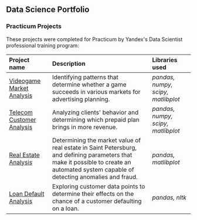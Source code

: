 ## Data Science Portfolio

### Practicum Projects
These projects were completed for Practicum by Yandex's Data Scientist professional training program:

| Project name | Description | Libraries used | 
| :---------------------- | :---------------------- | :---------------------- |
| [Videogame Market Analysis](Projects/04) | Identifying patterns that determine whether a game succeeds in various markets for advertising planning. | *pandas, numpy, scipy, matlibplot* |
| [Telecom Customer Analysis](Projects/03) | Analyzing clients' behavior and determining which prepaid plan brings in more revenue. | *pandas, numpy, scipy, matlibplot* |
| [Real Estate Analysis](Projects/02) | Determining the market value of real estate in Saint Petersburg, and defining parameters that make it possible to create an automated system capable of detecting anomalies and fraud. | *pandas, matlibplot* |
| [Loan Default Analysis](Projects/01) | Exploring customer data points to determine their effects on the chance of a customer defaulting on a loan. | *pandas, nltk* |